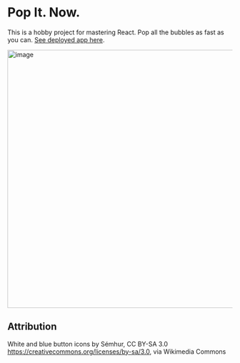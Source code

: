 # Pop It. Now.

This is a hobby project for mastering React. Pop all the bubbles as fast as you can. [See deployed app here](https://g-parki.github.io/PopItNow-React/).

<img width="578" alt="image" src="https://user-images.githubusercontent.com/61096711/142982293-9b47991a-8331-4e8d-8ceb-a211ad04a70b.png">

## Attribution

White and blue button icons by Sémhur, CC BY-SA 3.0 <https://creativecommons.org/licenses/by-sa/3.0>, via Wikimedia Commons
